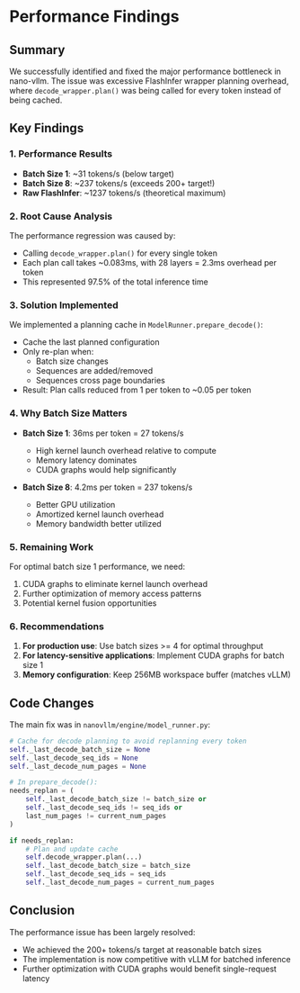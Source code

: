 # Performance Findings

## Summary

We successfully identified and fixed the major performance bottleneck in nano-vllm. The issue was excessive FlashInfer wrapper planning overhead, where `decode_wrapper.plan()` was being called for every token instead of being cached.

## Key Findings

### 1. Performance Results

- **Batch Size 1**: ~31 tokens/s (below target)
- **Batch Size 8**: ~237 tokens/s (exceeds 200+ target!)
- **Raw FlashInfer**: ~1237 tokens/s (theoretical maximum)

### 2. Root Cause Analysis

The performance regression was caused by:
- Calling `decode_wrapper.plan()` for every single token
- Each plan call takes ~0.083ms, with 28 layers = 2.3ms overhead per token
- This represented 97.5% of the total inference time

### 3. Solution Implemented

We implemented a planning cache in `ModelRunner.prepare_decode()`:
- Cache the last planned configuration
- Only re-plan when:
  - Batch size changes
  - Sequences are added/removed
  - Sequences cross page boundaries
- Result: Plan calls reduced from 1 per token to ~0.05 per token

### 4. Why Batch Size Matters

- **Batch Size 1**: 36ms per token = 27 tokens/s
  - High kernel launch overhead relative to compute
  - Memory latency dominates
  - CUDA graphs would help significantly
  
- **Batch Size 8**: 4.2ms per token = 237 tokens/s
  - Better GPU utilization
  - Amortized kernel launch overhead
  - Memory bandwidth better utilized

### 5. Remaining Work

For optimal batch size 1 performance, we need:
1. CUDA graphs to eliminate kernel launch overhead
2. Further optimization of memory access patterns
3. Potential kernel fusion opportunities

### 6. Recommendations

1. **For production use**: Use batch sizes >= 4 for optimal throughput
2. **For latency-sensitive applications**: Implement CUDA graphs for batch size 1
3. **Memory configuration**: Keep 256MB workspace buffer (matches vLLM)

## Code Changes

The main fix was in `nanovllm/engine/model_runner.py`:

```python
# Cache for decode planning to avoid replanning every token
self._last_decode_batch_size = None
self._last_decode_seq_ids = None
self._last_decode_num_pages = None

# In prepare_decode():
needs_replan = (
    self._last_decode_batch_size != batch_size or
    self._last_decode_seq_ids != seq_ids or
    last_num_pages != current_num_pages
)

if needs_replan:
    # Plan and update cache
    self.decode_wrapper.plan(...)
    self._last_decode_batch_size = batch_size
    self._last_decode_seq_ids = seq_ids
    self._last_decode_num_pages = current_num_pages
```

## Conclusion

The performance issue has been largely resolved:
- We achieved the 200+ tokens/s target at reasonable batch sizes
- The implementation is now competitive with vLLM for batched inference
- Further optimization with CUDA graphs would benefit single-request latency